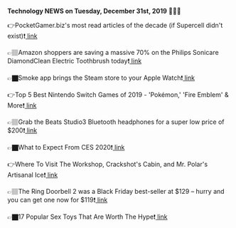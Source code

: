<b>Technology NEWS on Tuesday, December 31st, 2019</b> 📡📡📡 

👉PocketGamer.biz's most read articles of the decade (if Supercell didn't exist)❗️<a href='https://techblock.club/?p=1932'> link</a>

👉🏽Amazon shoppers are saving a massive 70% on the Philips Sonicare DiamondClean Electric Toothbrush today❗️<a href='https://techblock.club/?p=1934'> link</a>

👉🏿Smoke app brings the Steam store to your Apple Watch❗️<a href='https://techblock.club/?p=1936'> link</a>

👉Top 5 Best Nintendo Switch Games of 2019 - 'Pokémon,' 'Fire Emblem' & More❗️<a href='https://techblock.club/?p=1938'> link</a>

👉🏽Grab the Beats Studio3 Bluetooth headphones for a super low price of $200❗️<a href='https://techblock.club/?p=1940'> link</a>

👉🏿What to Expect From CES 2020❗️<a href='https://techblock.club/?p=1942'> link</a>

👉Where To Visit The Workshop, Crackshot's Cabin, and Mr. Polar's Artisanal Ice❗️<a href='https://techblock.club/?p=1944'> link</a>

👉🏽The Ring Doorbell 2 was a Black Friday best-seller at $129 – hurry and you can get one now for $119❗️<a href='https://techblock.club/?p=1946'> link</a>

👉🏿17 Popular Sex Toys That Are Worth The Hype❗️<a href='https://techblock.club/?p=1948'> link</a>

